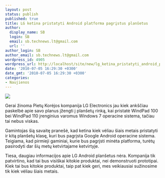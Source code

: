```yaml
---
layout: post
status: publish
published: true
title: LG ketina pristatyti Android platforma pagrįstus planšetus
author:
  display_name: SB
  login: SB
  email: sb.technews.lt@gmail.com
  url: ''
author_login: SB
author_email: sb.technews.lt@gmail.com
wordpress_id: 4905
wordpress_url: http://localhost/site/new/lg_ketina_pristatyti_android_platforma_pagristus_plansetus/
date: '2010-07-05 16:29:30 +0300'
date_gmt: '2010-07-05 16:29:30 +0300'
categories:
- Naujienos
---
```

<div class="imgright"><img src="http://t0.gstatic.com/images?q=tbn:IuAQ_omD775VIM:http://standroid.files.wordpress.com/2010/03/samsung-android-tablet_11.jpg"  /></div>
<p>Gerai žinoma Pietų Korėjos kompanija LG Electronics jau kiek ankščiau paskelbė apie savo planus įžengti į planšetų rinką, kai pristatė WindPad 100 bei WindPad 110 įrenginius varomus Windows 7 operacine sistema, tačiau tai nebus viskas.</p>
<p>Gamintojas šią savaitę pranešė, kad ketina kiek vėliau šiais metais pristatyti ir kitą planšetų klasę, kuri bus pagrįsta Google Android operacine sistema. Teigiama, kad pirmieji gaminiai, kurie bus pagrįsti minėta platforma, turėtų pasirodyti dar šių metų ketvirtajame ketvirtyje.</p>
<p>Tiesa, daugiau informacijos apie LG Android planšetus nėra. Kompanija tik patvirtino, kad tai bus visiškai kitokie produktai, nei demonstruoti prototipai. Kiek tai bus kitokie produktai, taip pat kiek geri, mes veikiausiai sužinosime tik kiek vėliau šiais metais.<br /></p>
